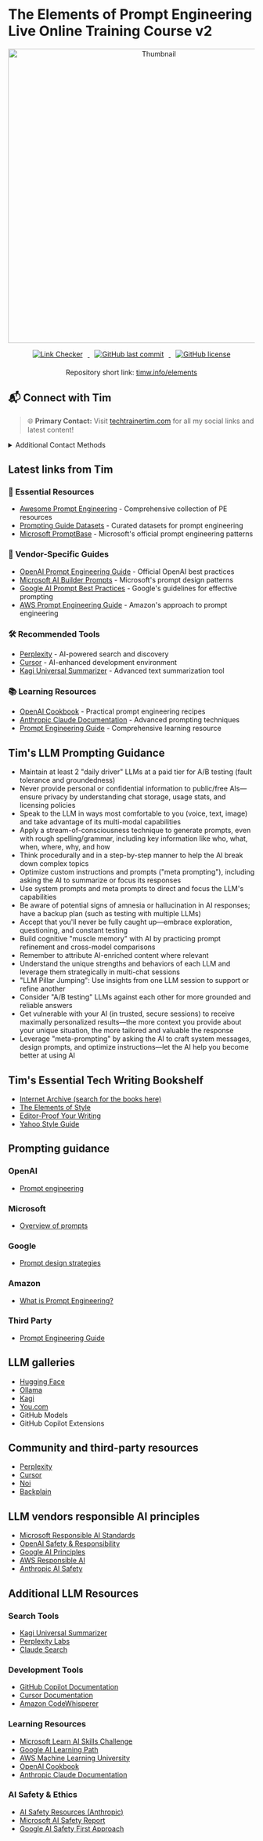 # The Elements of Prompt Engineering Live Online Training Course v2

<p align="center">
  <img src="images/pe-cover.png" alt="Thumbnail" width="600" style="max-width: 100%;">
</p>

<p align="center">
  <a href="https://github.com/timothywarner/elements/actions/workflows/link-checker.yml">
    <img src="https://github.com/timothywarner/elements/actions/workflows/link-checker.yml/badge.svg" alt="Link Checker" style="margin: 0 10px;">
  </a>
  <a href="https://github.com/timothywarner/elements/commits">
    <img src="https://img.shields.io/github/last-commit/timothywarner/elements?cache_seconds=300" alt="GitHub last commit" style="margin: 0 10px;">
  </a>
  <a href="https://github.com/timothywarner/elements/blob/main/LICENSE">
    <img src="https://img.shields.io/github/license/timothywarner/elements" alt="GitHub license" style="margin: 0 10px;">
  </a>
</p>

<p align="center" style="margin: 20px 0;">
  Repository short link: <a href="https://timw.info/elements">timw.info/elements</a>
</p>

## 📬 Connect with Tim

> 🌐 **Primary Contact:** Visit [techtrainertim.com](https://techtrainertim.com) for all my social links and latest content!

<details>
<summary>Additional Contact Methods</summary>

- 👨‍💻 [GitHub](https://github.com/timothywarner)
- 💼 [LinkedIn](https://www.linkedin.com/in/timothywarner/)
- 📧 [Email](mailto:timothywarner316@gmail.com)
- 🦋 [Bluesky](https://bsky.app/profile/techtrainertim.bsky.social)
</details>

## Latest links from Tim

### 🎯 Essential Resources
- [Awesome Prompt Engineering](https://github.com/promptslab/Awesome-Prompt-Engineering) - Comprehensive collection of PE resources
- [Prompting Guide Datasets](https://www.promptingguide.ai/datasets) - Curated datasets for prompt engineering
- [Microsoft PromptBase](https://github.com/microsoft/promptbase) - Microsoft's official prompt engineering patterns

### 🔧 Vendor-Specific Guides
- [OpenAI Prompt Engineering Guide](https://platform.openai.com/docs/guides/prompt-engineering) - Official OpenAI best practices
- [Microsoft AI Builder Prompts](https://learn.microsoft.com/en-us/ai-builder/prompts-overview) - Microsoft's prompt design patterns
- [Google AI Prompt Best Practices](https://ai.google.dev/docs/prompt_best_practices) - Google's guidelines for effective prompting
- [AWS Prompt Engineering Guide](https://aws.amazon.com/what-is/prompt-engineering/) - Amazon's approach to prompt engineering

### 🛠️ Recommended Tools
- [Perplexity](https://www.perplexity.ai/) - AI-powered search and discovery
- [Cursor](https://www.cursor.com/) - AI-enhanced development environment
- [Kagi Universal Summarizer](https://kagi.com/summarizer) - Advanced text summarization tool

### 📚 Learning Resources
- [OpenAI Cookbook](https://cookbook.openai.com/) - Practical prompt engineering recipes
- [Anthropic Claude Documentation](https://docs.anthropic.com/) - Advanced prompting techniques
- [Prompt Engineering Guide](https://www.promptingguide.ai/) - Comprehensive learning resource

## Tim's LLM Prompting Guidance

- Maintain at least 2 "daily driver" LLMs at a paid tier for A/B testing (fault tolerance and groundedness)
- Never provide personal or confidential information to public/free AIs—ensure privacy by understanding chat storage, usage stats, and licensing policies
- Speak to the LLM in ways most comfortable to you (voice, text, image) and take advantage of its multi-modal capabilities
- Apply a stream-of-consciousness technique to generate prompts, even with rough spelling/grammar, including key information like who, what, when, where, why, and how
- Think procedurally and in a step-by-step manner to help the AI break down complex topics
- Optimize custom instructions and prompts ("meta prompting"), including asking the AI to summarize or focus its responses
- Use system prompts and meta prompts to direct and focus the LLM's capabilities
- Be aware of potential signs of amnesia or hallucination in AI responses; have a backup plan (such as testing with multiple LLMs)
- Accept that you'll never be fully caught up—embrace exploration, questioning, and constant testing
- Build cognitive "muscle memory" with AI by practicing prompt refinement and cross-model comparisons
- Remember to attribute AI-enriched content where relevant
- Understand the unique strengths and behaviors of each LLM and leverage them strategically in multi-chat sessions
- "LLM Pillar Jumping": Use insights from one LLM session to support or refine another
- Consider "A/B testing" LLMs against each other for more grounded and reliable answers
- Get vulnerable with your AI (in trusted, secure sessions) to receive maximally personalized results—the more context you provide about your unique situation, the more tailored and valuable the response
- Leverage "meta-prompting" by asking the AI to craft system messages, design prompts, and optimize instructions—let the AI help you become better at using AI

## Tim's Essential Tech Writing Bookshelf

- [Internet Archive (search for the books here)](https://openlibrary.org/)
- [The Elements of Style](https://www.amazon.com/Elements-Style-Fourth-William-Strunk/dp/020530902X)
- [Editor-Proof Your Writing](https://www.amazon.com/Editor-Proof-Your-Writing-Publishers-Writers/dp/1610351789)
- [Yahoo Style Guide](https://www.amazon.com/Yahoo-Style-Guide-Ultimate-Sourcebook/dp/031256984X)

## Prompting guidance

### OpenAI
- [Prompt engineering](https://platform.openai.com/docs/guides/prompt-engineering)

### Microsoft
- [Overview of prompts](https://learn.microsoft.com/en-us/ai-builder/prompts-overview)

### Google
- [Prompt design strategies](https://ai.google.dev/docs/prompt_best_practices)

### Amazon
- [What is Prompt Engineering?](https://aws.amazon.com/what-is/prompt-engineering/)

### Third Party
- [Prompt Engineering Guide](https://www.promptingguide.ai/)

## LLM galleries

- [Hugging Face](https://huggingface.co/)
- [Ollama](https://ollama.com/)
- [Kagi](https://kagi.com/)
- [You.com](https://you.com/)
- GitHub Models
- GitHub Copilot Extensions

## Community and third-party resources

- [Perplexity](https://www.perplexity.ai/)
- [Cursor](https://www.cursor.com/)
- [Noi](https://github.com/lencx/Noi)
- [Backplain](https://backplain.com)

## LLM vendors responsible AI principles

- [Microsoft Responsible AI Standards](https://www.microsoft.com/en-us/ai/responsible-ai)
- [OpenAI Safety & Responsibility](https://openai.com/safety)
- [Google AI Principles](https://ai.google/responsibility/principles/)
- [AWS Responsible AI](https://awss.amazon.com/machine-learning/responsible-ai/)
- [Anthropic AI Safety](https://www.anthropic.com/safety)

## Additional LLM Resources

### Search Tools
- [Kagi Universal Summarizer](https://kagi.com/summarizer)
- [Perplexity Labs](https://labs.perplexity.ai/)
- [Claude Search](https://claude.ai/search)

### Development Tools
- [GitHub Copilot Documentation](https://docs.github.com/en/copilot)
- [Cursor Documentation](https://cursor.sh/docs)
- [Amazon CodeWhisperer](https://aws.amazon.com/codewhisperer/)

### Learning Resources
- [Microsoft Learn AI Skills Challenge](https://learn.microsoft.com/en-us/training/challenges?id=ai-skills)
- [Google AI Learning Path](https://cloud.google.com/learn/training/machinelearning-ai)
- [AWS Machine Learning University](https://aws.amazon.com/machine-learning/mlu/)
- [OpenAI Cookbook](https://cookbook.openai.com/)
- [Anthropic Claude Documentation](https://docs.anthropic.com/)

### AI Safety & Ethics
- [AI Safety Resources (Anthropic)](https://www.anthropic.com/research)
- [Microsoft AI Safety Report](https://blogs.microsoft.com/on-the-issues/2023/06/08/microsoft-ai-safety-framework-responsible-ai-development/)
- [Google AI Safety First Approach](https://ai.google/responsibility/safety-first/)



